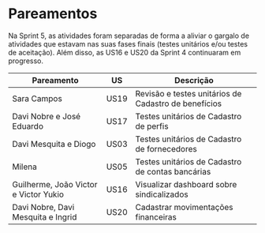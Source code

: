 # Pareamentos

Na Sprint 5, as atividades foram separadas de forma a aliviar o gargalo de atividades que estavam nas suas fases finais (testes unitários e/ou testes de aceitação). Além disso, as US16 e US20 da Sprint 4 continuaram em progresso.

| Pareamento                            | US   | Descrição                                            |
| ------------------------------------- | ---- | ---------------------------------------------------- |
| Sara Campos                           | US19 | Revisão e testes unitários de Cadastro de benefícios |
| Davi Nobre e José Eduardo             | US17 | Testes unitários de Cadastro de perfis               |
| Davi Mesquita e Diogo                 | US03 | Testes unitários de Cadastro de fornecedores         |
| Milena                                | US05 | Testes unitários de Cadastro de contas bancárias     |
| Guilherme, João Victor e Victor Yukio | US16 | Visualizar dashboard sobre sindicalizados            |
| Davi Nobre, Davi Mesquita e Ingrid    | US20 | Cadastrar movimentações financeiras                  |
